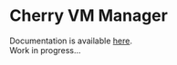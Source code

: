 # Cherry VM Manager
Documentation is available [here](https://krzysztof27.notion.site/2d330eb559bb47c589e01315a893b273?v=59ebf2e040284f42ae6c09e649be2e6c).  
Work in progress...
